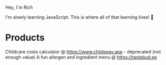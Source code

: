 Hey, I'm Rich

I'm slowly learning JavaScript. This is where all of that learning lives! 🌱

# Products
Childcare costs calculator @ https://www.childspay.app - deprecated (not enough value)
A fun allergen and ingredient menu @ https://tastebud.ee
